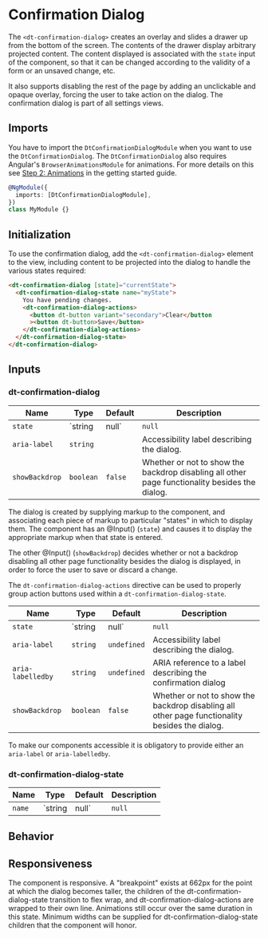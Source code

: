 # Confirmation Dialog

<ba-ux-snippet name="confirmation-dialog-intro"></ba-ux-snippet>

<ba-live-example name="DtExampleConfirmationDialogDefault"></ba-live-example>

The `<dt-confirmation-dialog>` creates an overlay and slides a drawer up from
the bottom of the screen. The contents of the drawer display arbitrary projected
content. The content displayed is associated with the `state` input of the
component, so that it can be changed according to the validity of a form or an
unsaved change, etc.

It also supports disabling the rest of the page by adding an unclickable and
opaque overlay, forcing the user to take action on the dialog. The confirmation
dialog is part of all settings views.

## Imports

You have to import the `DtConfirmationDialogModule` when you want to use the
`DtConfirmationDialog`. The `DtConfirmationDialog` also requires Angular's
`BrowserAnimationsModule` for animations. For more details on this see
[Step 2: Animations](https://barista.dynatrace.com/components/get-started/#step-2-animations)
in the getting started guide.

```typescript
@NgModule({
  imports: [DtConfirmationDialogModule],
})
class MyModule {}
```

## Initialization

To use the confirmation dialog, add the `<dt-confirmation-dialog>` element to
the view, including content to be projected into the dialog to handle the
various states required:

```html
<dt-confirmation-dialog [state]="currentState">
  <dt-confirmation-dialog-state name="myState">
    You have pending changes.
    <dt-confirmation-dialog-actions>
      <button dt-button variant="secondary">Clear</button
      ><button dt-button>Save</button>
    </dt-confirmation-dialog-actions>
  </dt-confirmation-dialog-state>
</dt-confirmation-dialog>
```

## Inputs

### dt-confirmation-dialog

| Name           | Type            | Default | Description                                                                                    |
| -------------- | --------------- | ------- | ---------------------------------------------------------------------------------------------- |
| `state`        | `string | null` | `null`  | The name of the currently active state, or a falsey value if none are active.                  |
| `aria-label`   | `string`        |         | Accessibility label describing the dialog.                                                     |
| `showBackdrop` | `boolean`       | `false` | Whether or not to show the backdrop disabling all other page functionality besides the dialog. |

The dialog is created by supplying markup to the component, and associating each
piece of markup to particular "states" in which to display them. The component
has an @Input() (`state`) and causes it to display the appropriate markup when
that state is entered.

The other @Input() (`showBackdrop`) decides whether or not a backdrop disabling
all other page functionality besides the dialog is displayed, in order to force
the user to save or discard a change.

<ba-live-example name="DtExampleConfirmationDialogShowBackdrop"></ba-live-example>

The `dt-confirmation-dialog-actions` directive can be used to properly group
action buttons used within a `dt-confirmation-dialog-state`.

| Name              | Type            | Default     | Description                                                                                    |
| ----------------- | --------------- | ----------- | ---------------------------------------------------------------------------------------------- |
| `state`           | `string | null` | `null`      | The name of the currently active state, or a falsey value if none are active.                  |
| `aria-label`      | `string`        | `undefined` | Accessibility label describing the dialog.                                                     |
| `aria-labelledby` | `string`        | `undefined` | ARIA reference to a label describing the confirmation dialog                                   |
| `showBackdrop`    | `boolean`       | `false`     | Whether or not to show the backdrop disabling all other page functionality besides the dialog. |

To make our components accessible it is obligatory to provide either an
`aria-label` or `aria-labelledby`.

### dt-confirmation-dialog-state

| Name   | Type            | Default | Description                                                                            |
| ------ | --------------- | ------- | -------------------------------------------------------------------------------------- |
| `name` | `string | null` | `null`  | The name of the state that corresponds to this `dt-confirmation-dialog-state` element. |

## Behavior

<ba-ux-snippet name="confirmation-dialog-behavior"></ba-ux-snippet>

## Responsiveness

The component is responsive. A "breakpoint" exists at 662px for the point at
which the dialog becomes taller, the children of the
dt-confirmation-dialog-state transition to flex wrap, and
dt-confirmation-dialog-actions are wrapped to their own line. Animations still
occur over the same duration in this state. Minimum widths can be supplied for
dt-confirmation-dialog-state children that the component will honor.
